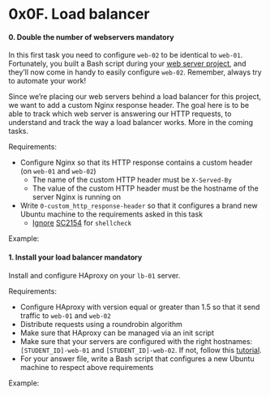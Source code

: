 <h1 class="gap">0x0F. Load balancer</h1>


<h4 class="task">
    0. Double the number of webservers
      <span class="alert alert-warning mandatory-optional">
        mandatory
      </span>
</h4><p>In this first task you need to configure <code>web-02</code> to be identical to <code>web-01</code>. Fortunately, you built a Bash script during your <a href="/rltoken/8oRonOh-zV4e2bmsZ3sxEw" target="_blank" title="web server project">web server project</a>, and they’ll now come in handy to easily configure <code>web-02</code>. Remember, always try to automate your work!</p><p>Since we’re placing our web servers behind a load balancer for this project, we want to add a custom Nginx response header. The goal here is to be able to track which web server is answering our HTTP requests, to understand and track the way a load balancer works. More in the coming tasks.</p><p>Requirements:</p><ul>
<li>Configure Nginx so that its HTTP response contains a custom header (on <code>web-01</code> and <code>web-02</code>)

<ul>
<li>The name of the custom HTTP header must be <code>X-Served-By</code></li>
<li>The value of the custom HTTP header must be the hostname of the server Nginx is running on</li>
</ul></li>
<li>Write <code>0-custom_http_response-header</code> so that it configures a brand new Ubuntu machine to the requirements asked in this task

<ul>
<li><a href="/rltoken/3AOvROMUNUrzxEWhli4GTw" target="_blank" title="Ignore">Ignore</a> <a href="/rltoken/i5f8DYX_rRYFz4hfbG_GJg" target="_blank" title="SC2154">SC2154</a> for <code>shellcheck</code></li>
</ul></li>
</ul><p>Example:</p>


<h4 class="task">
    1. Install your load balancer
      <span class="alert alert-warning mandatory-optional">
        mandatory
      </span>
</h4><p>Install and configure HAproxy on your <code>lb-01</code> server.</p><p>Requirements:</p><ul>
<li>Configure HAproxy with version equal or greater than 1.5 so that it send traffic to <code>web-01</code> and <code>web-02</code></li>
<li>Distribute requests using a roundrobin algorithm</li>
<li>Make sure that HAproxy can be managed via an init script</li>
<li>Make sure that your servers are configured with the right hostnames: <code>[STUDENT_ID]-web-01</code> and <code>[STUDENT_ID]-web-02</code>. If not, follow this <a href="/rltoken/P7nGAS_YjgHdjAt8KTgJbw" target="_blank" title="tutorial">tutorial</a>.</li>
<li>For your answer file, write a Bash script that configures a new Ubuntu machine to respect above requirements</li>
</ul><p>Example:</p>

